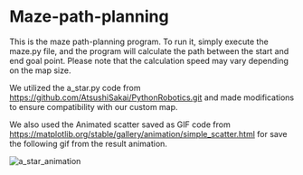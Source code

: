 # Maze-path-planning

This is the maze path-planning program. To run it, simply execute the maze.py file, and the program will calculate the path between the start and end goal point. Please note that the calculation speed may vary depending on the map size.

We utilized the a_star.py code from https://github.com/AtsushiSakai/PythonRobotics.git and made modifications to ensure compatibility with our custom map.

We also used the Animated scatter saved as GIF code from https://matplotlib.org/stable/gallery/animation/simple_scatter.html for save the following gif from the result animation.


![a_star_animation](https://github.com/user-attachments/assets/e60c3c31-6204-4fdf-86df-5a99b7d39c1d)
